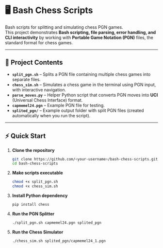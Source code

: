 # 🖥️ Bash Chess Scripts

Bash scripts for splitting and simulating chess PGN games.  
This project demonstrates **Bash scripting, file parsing, error handling, and CLI interactivity** by working with **Portable Game Notation (PGN)** files, the standard format for chess games.  

---

## 📂 Project Contents

- **`split_pgn.sh`** – Splits a PGN file containing multiple chess games into separate files.  
- **`chess_sim.sh`** – Simulates a chess game in the terminal using PGN input, with interactive navigation.  
- **`parse_moves.py`** – Helper Python script that converts PGN moves into **UCI** (Universal Chess Interface) format.  
- **`capmemel24.pgn`** – Example PGN file for testing.  
- **`splited_pgn/`** – Example output folder with split PGN files (created automatically when you run the script).  

---

## ⚡ Quick Start

1. **Clone the repository**
   ```bash
   git clone https://github.com/<your-username>/bash-chess-scripts.git
   cd bash-chess-scripts
2. **Make scripts executable**
    ```bash
   chmod +x split_pgn.sh
   chmod +x chess_sim.sh
3. **Install Python dependency**
   ```bash
   pip install chess
4. **Run the PGN Splitter**
   ```bash
   ./split_pgn.sh capmemel24.pgn splited_pgn
5. **Run the Chess Simulator**
   ```bash
   ./chess_sim.sh splited_pgn/capmemel24_1.pgn
